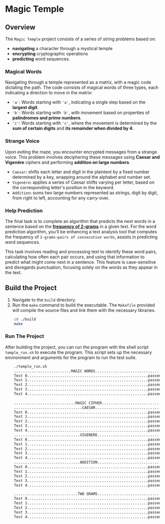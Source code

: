 # Magic Temple

## Overview

The `Magic Temple` project consists of a series of string problems based on:

- **navigating** a character through a mystical temple
- **encrypting** cryptographic operations
- **predicting** word sequences.

### Magical Words

Navigating through a temple represented as a matrix, with a magic code dictating the path. The code consists of magical words of three types, each indicating a direction to move in the matrix:

- `'a'`: Words starting with `'a'`, indicating a single step based on the **largest digit**.
- `'b'`: Words starting with `'b'`, with movement based on properties of **palindromes and prime numbers**.
- `'c'`: Words starting with `'c'`, where the movement is determined by the **sum of certain digits** and **its remainder when divided by 4**.

### Strange Voice

Upon exiting the maze, you encounter encrypted messages from a strange voice. This problem involves deciphering these messages using **Caesar and Vigenère** ciphers and performing **addition on large numbers**.

- `Caesar`**:** shifts each letter and digit in the plaintext by a fixed number determined by a key, wrapping around the alphabet and number set.
- `Vigenère`**:** applies a series of Caesar shifts varying per letter, based on the corresponding letter's position in the keyword.
- `Addition`**:** sums two large numbers represented as strings, digit by digit, from right to left, accounting for any carry-over.

### Help Prediction

The final task is to complete an algorithm that predicts the next words in a sentence based on the **[frequency of 2-grams](https://web.archive.org/web/20220127122755/https://en.wikipedia.org/wiki/N-gram)** in a given text. For the word prediction algorithm, you'll be enhancing a text analysis tool that computes the frequency of `2-grams—pairs of consecutive words`, assists in predicting word sequences.

This task involves reading and processing text to identify these word pairs, calculating how often each pair occurs, and using that information to predict what might come next in a sentence. This feature is case-sensitive and disregards punctuation, focusing solely on the words as they appear in the text.

## Build the Project

1. Navigate to the `build` directory.
2. Run the `make` command to build the executable. The `Makefile` provided will compile the source files and link them with the necessary libraries.

```bash
    cd ./build
    make
```

### Run The Project

After building the project, you can run the program with the shell script `temple_run.sh` to execute the program. This script sets up the necessary environment and arguments for the program to run the test suite.

```bash
    ./temple_run.sh
    ..........................MAGIC WORDS..............................
    Test 0.......................................................passed
    Test 1.......................................................passed
    Test 2.......................................................passed
    Test 3.......................................................passed
    Test 4.......................................................passed
    
    ............................MAGIC CIPHER...........................
    ...............................CAESAR..............................
    Test 0.......................................................passed
    Test 1.......................................................passed
    Test 2.......................................................passed
    Test 3.......................................................passed
    Test 4.......................................................passed
    ..............................VIGENERE.............................
    Test 0.......................................................passed
    Test 1.......................................................passed
    Test 2.......................................................passed
    Test 3.......................................................passed
    Test 4.......................................................passed
    ..............................ADDITION.............................
    Test 0.......................................................passed
    Test 1.......................................................passed
    Test 2.......................................................passed
    Test 3.......................................................passed
    Test 4.......................................................passed

    .............................TWO GRAMS.............................
    Test 0.......................................................passed
    Test 1.......................................................passed
    Test 2.......................................................passed
    Test 3.......................................................passed
    Test 4.......................................................passed
```
